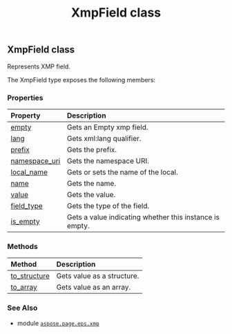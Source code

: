 ﻿---
title: XmpField class
second_title: Aspose.Page for Python via .NET API References
description: 
type: docs
weight: 10
url: /python-net/aspose.page.eps.xmp/xmpfield/
is_root: false
---

## XmpField class

Represents XMP field.



The XmpField type exposes the following members:

### Properties
| Property | Description |
| :- | :- |
| [empty](/page/python-net/aspose.page.eps.xmp/xmpfield/empty) | Gets an Empty xmp field. |
| [lang](/page/python-net/aspose.page.eps.xmp/xmpfield/lang) | Gets xml:lang qualifier. |
| [prefix](/page/python-net/aspose.page.eps.xmp/xmpfield/prefix) | Gets the prefix. |
| [namespace_uri](/page/python-net/aspose.page.eps.xmp/xmpfield/namespace_uri) | Gets the namespace URI. |
| [local_name](/page/python-net/aspose.page.eps.xmp/xmpfield/local_name) | Gets or sets the name of the local. |
| [name](/page/python-net/aspose.page.eps.xmp/xmpfield/name) | Gets the name. |
| [value](/page/python-net/aspose.page.eps.xmp/xmpfield/value) | Gets the value. |
| [field_type](/page/python-net/aspose.page.eps.xmp/xmpfield/field_type) | Gets the type of the field. |
| [is_empty](/page/python-net/aspose.page.eps.xmp/xmpfield/is_empty) | Gets a value indicating whether this instance is empty. |


### Methods
| Method | Description |
| :- | :- |
| [to_structure](/page/python-net/aspose.page.eps.xmp/xmpfield/to_structure/#) | Gets value as a structure. |
| [to_array](/page/python-net/aspose.page.eps.xmp/xmpfield/to_array/#) | Gets value as an array. |



### See Also
* module [`aspose.page.eps.xmp`](..)
